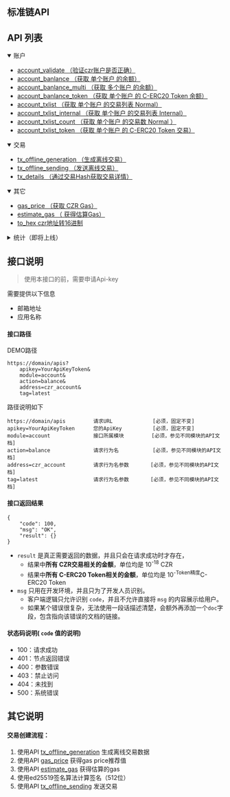 ## 标准链API

## API 列表

<details open >
<summary>账户</summary>

<!-- TOC -->
- [account_validate （验证czr账户是否正确）](./doc/Accounts.md/#验证czr账户是否正确)
- [account_banlance （获取 单个账户 的余额）](./doc/Accounts.md/#获取单个账户的余额)
- [account_banlance_multi （获取 多个账户 的余额）](./doc/Accounts.md/#获取多个账户的余额)
- [account_banlance_token （获取 单个账户 的 C-ERC20 Token 余额）](./doc/Accounts.md/#获取单个账户的C-ERC20余额)
- [account_txlist （获取 单个账户 的交易列表 Normal）](./doc/Accounts.md/#获取单个账户的交易列表Normal)
- [account_txlist_internal （获取 单个账户 的交易列表 Internal）](./doc/Accounts.md/#获取单个账户的交易列表Internal)
- [account_txlist_count （获取 单个账户 的交易数  Normal ）](./doc/Accounts.md/#获取单个账户的交易数量)
- [account_txlist_token （获取 单个账户 的 C-ERC20 Token 交易）](./doc/Accounts.md/#获取单个账户的C-ERC20交易)

<!-- /TOC -->
</details>

<details open >
<summary>交易</summary>

<!-- TOC -->

- [tx_offline_generation （生成离线交易）](./doc/Transaction.md/#生成离线交易)
- [tx_offline_sending （发送离线交易）](./doc/Transaction.md/#发送离线交易)
- [tx_details （通过交易Hash获取交易详情）](./doc/Transaction.md/#获取交易详情)

<!-- /TOC -->

</details>

<details open >
<summary>其它</summary>
<!-- TOC -->

- [gas_price （获取 CZR Gas）](./doc/Other.md/#获取Gas价格)
- [estimate_gas （ 获得估算Gas）](./doc/Other.md/#获得估算Gas)
- [to_hex czr地址转16进制](./doc/Other.md/#czr地址转16进制)

<!-- /TOC -->
</details>

<details >
<summary>统计（即将上线）</summary>
<!-- TOC -->

- [czr_price （获取 CZR 最新价格）](./doc/Stats.md/#获取CZR最新价格)
- [token_price （获取 C-ERC20 Token 最新价格）](./doc/Stats.md/#获取Token最新价格)

<!-- /TOC -->
</details>


## 接口说明

> 使用本接口的前，需要申请Api-key

需要提供以下信息

- 邮箱地址
- 应用名称

#### 接口路径

DEMO路径

```
https://domain/apis?
    apikey=YourApiKeyToken&
    module=account&
    action=balance&
    address=czr_account&
    tag=latest
```
路径说明如下
```
https://domain/apis         请求URL             [必须，固定不变]
apikey=YourApiKeyToken      您的ApiKey          [必须，固定不变]
module=account              接口所属模块         [必须，参见不同模块的API文档]
action=balance              请求行为名           [必须，参见不同模块的API文档]
address=czr_account         请求行为名参数       [必须，参见不同模块的API文档]
tag=latest                  请求行为名参数       [必须，参见不同模块的API文档]
```

#### 接口返回结果

```
{
    "code": 100,
    "msg": "OK",
    "result": {}
}
```

- `result` 是真正需要返回的数据，并且只会在请求成功时才存在，
    - 结果中**所有 CZR交易相关的金额**，单位均是 10<sup>-18</sup> CZR
    - 结果中**所有 C-ERC20 Token相关的金额**，单位均是 10<sup>-Token精度</sup>C-ERC20 Token
- `msg` 只用在开发环境，并且只为了开发人员识别。
    - 客户端逻辑只允许识别 `code`，并且不允许直接将 `msg` 的内容展示给用户。
    - 如果某个错误很复杂，无法使用一段话描述清楚，会额外再添加一个`doc`字段，包含指向该错误的文档的链接。

#### 状态码说明( `code` 值的说明)
- 100：请求成功
- 401：节点返回错误
- 400：参数错误
- 403：禁止访问
- 404：未找到
- 500：系统错误

## 其它说明

#### 交易创建流程：
1. 使用API [tx_offline_generation](./doc/Transaction.md/#生成离线交易) 生成离线交易数据
2. 使用API [gas_price](./doc/Other.md/#获取CZRGas) 获得gas price推荐值
3. 使用API [estimate_gas](./doc/Other.md/#获得估算Gas) 获得估算的gas
4. 使用ed25519签名算法计算签名（512位）
5. 使用API [tx_offline_sending](./doc/Transaction.md/#发送离线交易) 发送交易